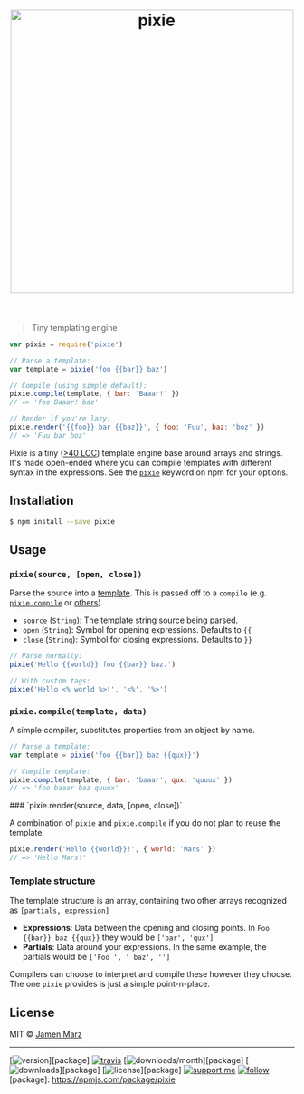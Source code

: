 
<h1 align="center"><img src="https://cdn.rawgit.com/jamen/pixie/master/pixie.svg" alt="pixie" width="500"><br><br></h1>

> Tiny templating engine

```js
var pixie = require('pixie')

// Parse a template:
var template = pixie('foo {{bar}} baz')

// Compile (using simple default):
pixie.compile(template, { bar: 'Baaar!' })
// => 'foo Baaar! baz'

// Render if you're lazy:
pixie.render('{{foo}} bar {{baz}}', { foo: 'Fuu', baz: 'boz' })
// => 'Fuu bar boz'
```

Pixie is a tiny ([>40 LOC](./index.js)) template engine base around arrays and strings.  It's made open-ended where you can compile templates with different syntax in the expressions.  See the [`pixie`](https://npmjs.com/browse/keyword/pixie) keyword on npm for your options.

## Installation

```sh
$ npm install --save pixie
```

## Usage

<a name='pixie'></a>
### `pixie(source, [open, close])`

Parse the source into a [template](#structure).  This is passed off to a `compile` (e.g. [`pixie.compile`](#pixie_compile) or [others](https://npmjs.com/browse/keyword/pixie)).

 - `source` (`String`): The template string source being parsed.
 - `open` (`String`): Symbol for opening expressions. Defaults to `{{`
 - `close` (`String`): Symbol for closing expressions.  Defaults to `}}`

```js
// Parse normally:
pixie('Hello {{world}} foo {{bar}} baz.')

// With custom tags:
pixie('Hello <% world %>!', '<%', '%>')
```

<a name='pixie_compile'></a>
### `pixie.compile(template, data)`

A simple compiler, substitutes properties from an object by name.

```js
// Parse a template:
var template = pixie('foo {{bar}} baz {{qux}}')

// Compile template:
pixie.compile(template, { bar: 'baaar', qux: 'quuux' })
// => 'foo baaar baz quuux'
```

<a name='pixie_render'>
### `pixie.render(source, data, [open, close])`

A combination of `pixie` and `pixie.compile` if you do not plan to reuse the template.

```js
pixie.render('Hello {{world}}!', { world: 'Mars' })
// => 'Hello Mars!'
```

<a name='structure'></a>
### Template structure

The template structure is an array, containing two other arrays recognized as  `[partials, expression]`

 - **Expressions**: Data between the opening and closing points.  In `Foo {{bar}} baz {{qux}}` they would be `['bar', 'qux']`
 - **Partials**: Data around your expressions.  In the same example, the partials would be `['Foo ', ' baz', '']`

Compilers can choose to interpret and compile these however they choose.  The one `pixie` provides is just a simple point-n-place.

## License

MIT © [Jamen Marz](https://git.io/jamen)

---

[![version](https://img.shields.io/npm/v/pixie.svg?style=flat-square)][package] [![travis](https://img.shields.io/travis/pixie/jamen.svg?style=flat-square)](https://travis-ci.org/pixie/jamen) [![downloads/month](https://img.shields.io/npm/dm/pixie.svg?style=flat-square)][package] [![downloads](https://img.shields.io/npm/dt/pixie.svg?style=flat-square)][package] [![license](https://img.shields.io/npm/l/pixie.svg?style=flat-square)][package] [![support me](https://img.shields.io/badge/support%20me-paypal-green.svg?style=flat-square)](https://www.paypal.me/jamenmarz/5usd) [![follow](https://img.shields.io/github/followers/jamen.svg?style=social&label=Follow)](https://github.com/jamen)
[package]: https://npmjs.com/package/pixie
